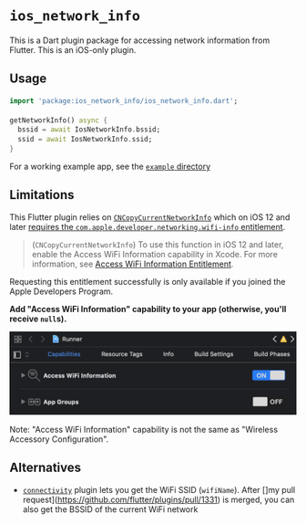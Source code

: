 # `ios_network_info`

This is a Dart plugin package for accessing network information from Flutter. This is an iOS-only plugin.

## Usage

```dart
import 'package:ios_network_info/ios_network_info.dart';

getNetworkInfo() async {
  bssid = await IosNetworkInfo.bssid;
  ssid = await IosNetworkInfo.ssid;
}
```

For a working example app, see the [`example` directory](./example/lib/main.dart)

## Limitations

This Flutter plugin relies on [`CNCopyCurrentNetworkInfo`](https://developer.apple.com/documentation/systemconfiguration/1614126-cncopycurrentnetworkinfo) which on iOS 12 and later [requires the `com.apple.developer.networking.wifi-info` entitlement](https://developer.apple.com/documentation/systemconfiguration/1614126-cncopycurrentnetworkinfo).

> (`CNCopyCurrentNetworkInfo`) To use this function in iOS 12 and later, enable the Access WiFi Information capability in Xcode. For more information, see [Access WiFi Information Entitlement](https://developer.apple.com/documentation/bundleresources/entitlements/com_apple_developer_networking_wifi-info).

Requesting this entitlement successfully is only available if you joined the Apple Developers Program.
 
**Add "Access WiFi Information" capability to your app (otherwise, you'll receive `null`s).**

![Don't forget to enable "Access WiFi Information" capability](AccessWifiInformationCapability.png)

Note: "Access WiFi Information" capability is not the same as "Wireless Accessory Configuration".

## Alternatives

* [`connectivity`](https://pub.dartlang.org/packages/connectivity) plugin lets you get the WiFi SSID (`wifiName`). After []my pull request](https://github.com/flutter/plugins/pull/1331) is merged, you can also get the BSSID of the current WiFi network 

